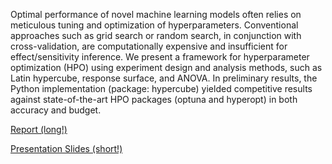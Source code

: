 Optimal performance of novel machine learning models often relies on meticulous tuning and optimization of hyperparameters. Conventional approaches such as grid search or random search, in conjunction with cross-validation, are computationally expensive and insufficient for effect/sensitivity inference. We present a framework for hyperparameter optimization (HPO) using experiment design and analysis methods, such as Latin hypercube, response surface, and ANOVA. In preliminary results, the Python implementation (package: hypercube) yielded competitive results against state-of-the-art HPO packages (optuna and hyperopt) in both accuracy and budget.

[Report (long!)](https://github.com/lazayxc/hypercube_backup/blob/main/6413_Hypercube.pdf)


[Presentation Slides (short!)](https://github.com/lazayxc/hypercube_backup/blob/main/Hypercube_%20a%20DOE-informed%20hyperparameter%20optimization%20machine.pptx)
